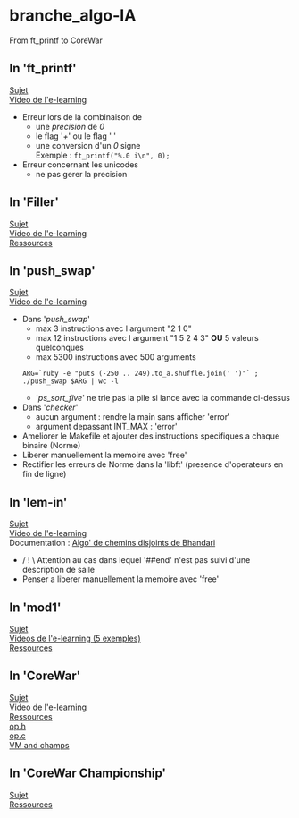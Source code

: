 # branche\_algo-IA
From ft\_printf to CoreWar

## In '**ft\_printf**'
[Sujet](https://cdn.intra.42.fr/pdf/pdf/20/ft_printf.fr.pdf)  
[Video de l'e-learning](https://elearning.intra.42.fr/notions/printf/subnotions/printf-introduction/videos/introduction-74)  
- Erreur lors de la combinaison de
	- une *precision* de *0*
	- le flag '*+*' ou le flag ' '
	- une conversion d'un *0* signe  
		Exemple : `ft_printf("%.0 i\n", 0);`
- Erreur concernant les unicodes
	- ne pas gerer la precision

## In '**Filler**'
[Sujet](https://cdn.intra.42.fr/pdf/pdf/634/filler.fr.pdf)  
[Video de l'e-learning](https://elearning.intra.42.fr/notions/filler/subnotions/introduction-bec9387e-3c44-496f-9c56-67b9908c482f/videos/introduction-filler)  
[Ressources](https://projects.intra.42.fr/uploads/document/document/321/resources.zip)  

## In '**push\_swap**'
[Sujet](https://cdn.intra.42.fr/pdf/pdf/650/push_swap.fr.pdf)  
[Video de l'e-learning](https://elearning.intra.42.fr/notions/push_swap/subnotions/introduction-e9cc20a3-1ab4-484c-93c8-e585f81bfa61/videos/introduction-push_swap)  
- Dans '*push\_swap*'
	- max 3 instructions avec l argument "2 1 0"
	- max 12 instructions avec l argument "1 5 2 4 3" **OU** 5 valeurs quelconques
	- max 5300 instructions avec 500 arguments
	```
	ARG=`ruby -e "puts (-250 .. 249).to_a.shuffle.join(' ')"` ; ./push_swap $ARG | wc -l
	```
	- '*ps\_sort\_five*' ne trie pas la pile si lance avec la commande ci-dessus
- Dans '*checker*'
	- aucun argument : rendre la main sans afficher 'error'
	- argument depassant INT\_MAX : 'error'
- Ameliorer le Makefile et ajouter des instructions specifiques a chaque binaire (Norme)
- Liberer manuellement la memoire avec 'free'
- Rectifier les erreurs de Norme dans la 'libft' (presence d'operateurs en fin de ligne)

## In '**lem-in**'
[Sujet](https://cdn.intra.42.fr/pdf/pdf/185/lem-in.fr.pdf)  
[Video de l'e-learning](https://elearning.intra.42.fr/notions/lem_in/subnotions/video-de-presentation/videos/video-de-presentation)  
Documentation :
[Algo' de chemins disjoints de Bhandari](http://www.macfreek.nl/memory/Disjoint_Path_Finding)  
- / ! \\ Attention au cas dans lequel '##end' n'est pas suivi d'une description de salle
- Penser a liberer manuellement la memoire avec 'free'

## In '**mod1**'

[Sujet](https://cdn.intra.42.fr/pdf/pdf/896/mod1.fr.pdf)  
[Videos de l'e-learning (5 exemples)](https://elearning.intra.42.fr/notions/58)  
[Ressources](https://projects.intra.42.fr/uploads/document/document/59/resources.tgz)  

## In '**CoreWar**'
[Sujet](https://cdn.intra.42.fr/pdf/pdf/30/corewar.fr.pdf)  
[Video de l'e-learning](https://elearning.intra.42.fr/notions/corewar/subnotions/corewar-introduction/videos/corewar-introduction)  
[Ressources](https://cdn.intra.42.fr/pdf/pdf/31/resources_corewar.pdf)  
[op.h](https://projects.intra.42.fr/uploads/document/document/27/op.h)  
[op.c](https://projects.intra.42.fr/uploads/document/document/26/op.c)  
[VM and champs](https://projects.intra.42.fr/uploads/document/document/391/vm_champs.tar)  

## In '**CoreWar Championship**'
[Sujet](https://cdn.intra.42.fr/pdf/pdf/995/corewar-championship.fr.pdf)  
[Ressources](https://projects.intra.42.fr/uploads/document/document/379/corewar-championship.tar)  

